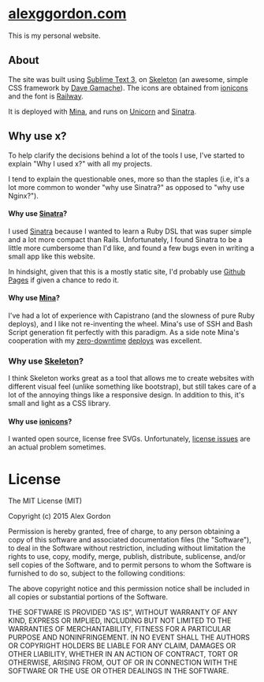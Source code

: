 [alexggordon.com](http://alexggordon.com)
===============

This is my personal website. 

## About
The site was built using [Sublime Text 3](http://www.sublimetext.com/3), on [Skeleton](http://getskeleton.com/) (an awesome, simple CSS framework by [Dave Gamache](http://davegamache.com/)). The icons are obtained from [ionicons](http://ionicons.com/) and the font is [Railway](http://www.google.com/fonts/specimen/Raleway).

It is deployed with [Mina](http://nadarei.co/mina/), and runs on [Unicorn](http://unicorn.bogomips.org/) and [Sinatra](http://www.sinatrarb.com/).

## Why use x? 
To help clarify the decisions behind a lot of the tools I use, I've started to explain "Why I used x?" with all my projects. 

I tend to explain the questionable ones, more so than the staples (i.e, it's a lot more common to wonder "why use Sinatra?" as opposed to "why use Nginx?"). 


#### Why use [Sinatra](http://www.sinatrarb.com/)?
I used [Sinatra](http://www.sinatrarb.com/) because I wanted to learn a Ruby DSL that was super simple and a lot more compact than Rails. Unfortunately, I found Sinatra to be a little more cumbersome than I'd like, and found a few bugs even in writing a small app like this website. 

In hindsight, given that this is a mostly static site, I'd probably use [Github Pages](https://pages.github.com/) if given a chance to redo it. 

#### Why use [Mina](http://nadarei.co/mina/)?
I've had a lot of experience with Capistrano (and the slowness of pure Ruby deploys), and I like not re-inventing the wheel. Mina's use of SSH and Bash Script generation fit perfectly with this  paradigm. As a side note Mina's cooperation with my [zero-downtime](https://github.com/alexggordon/alexggordon/blob/37854a07190ab3ae90a951ec3eb07647f77589db/config/unicorn.rb#L40) [deploys](https://github.com/alexggordon/alexggordon/blob/37854a07190ab3ae90a951ec3eb07647f77589db/config/deploy.rb#L56) was excellent. 

### Why use [Skeleton](http://getskeleton.com/)?
I think Skeleton works great as a tool that allows me to create websites with different visual feel (unlike something like bootstrap), but still takes care of a lot of the annoying things like a responsive design. In addition to this, it's small and light as a CSS library. 

#### Why use [ionicons](http://ionicons.com/)?
I wanted open source, license free SVGs. Unfortunately, [license issues](https://twitter.com/alexggordon/status/546724595865116672) are an actual problem sometimes. 



License
===============
The MIT License (MIT)

Copyright (c) 2015 Alex Gordon

Permission is hereby granted, free of charge, to any person obtaining a copy
of this software and associated documentation files (the "Software"), to deal
in the Software without restriction, including without limitation the rights
to use, copy, modify, merge, publish, distribute, sublicense, and/or sell
copies of the Software, and to permit persons to whom the Software is
furnished to do so, subject to the following conditions:

The above copyright notice and this permission notice shall be included in all
copies or substantial portions of the Software.

THE SOFTWARE IS PROVIDED "AS IS", WITHOUT WARRANTY OF ANY KIND, EXPRESS OR
IMPLIED, INCLUDING BUT NOT LIMITED TO THE WARRANTIES OF MERCHANTABILITY,
FITNESS FOR A PARTICULAR PURPOSE AND NONINFRINGEMENT. IN NO EVENT SHALL THE
AUTHORS OR COPYRIGHT HOLDERS BE LIABLE FOR ANY CLAIM, DAMAGES OR OTHER
LIABILITY, WHETHER IN AN ACTION OF CONTRACT, TORT OR OTHERWISE, ARISING FROM,
OUT OF OR IN CONNECTION WITH THE SOFTWARE OR THE USE OR OTHER DEALINGS IN THE
SOFTWARE.
